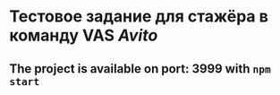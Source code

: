 # Тестовое задание для стажёра в команду VAS *Avito*

## The project is available on port: 3999 with `npm start`